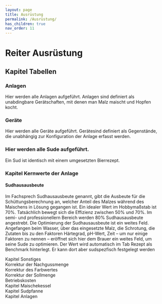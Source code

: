 ```yaml
---
layout: page
title: Ausrüstung
permalink: /Ausrüstung/
has_children: true
nav_order: 11
---
```


# Reiter Ausrüstung  
## Kapitel Tabellen
### Anlagen
Hier werden alle Anlagen aufgeführt.
Anlagen sind definiert als unabdingbare Gerätschaften, mit denen man Malz maischt und Hopfen kocht.

### Geräte
Hier werden alle Geräte aufgeführt.
Gerätesind definiert als Gegenstände, die unabhängig zur Konfiguration der Anlage erfasst werden.

### Hier werden alle Sude aufgeführt.
Ein Sud ist identisch mit einem umgesetzten Bierrezept.

### Kapitel Kernwerte der Anlage  

#### Sudhausausbeute
Im Fachsprech Sudhausausbeute genannt, gibt die Ausbeute für die Schüttungsberechnung an, welcher Anteil des Malzes während des Maischens in Lösung gegangen ist.
Ein idealer Wert im Hobbymaßstab ist 70%. Tatsächlich bewegt sich die Effizienz zwischen 50% und 70%. Im semi- und professionellern Bereich werden 80% Sudhausausbeute angestrebt.
Die Optimierung der Sudhausausbeute ist ein weites Feld. Angefangen beim Wasser, über das eingesetzte Malz, die Schrotung, die Zutaten bis zu den Faktoren Härtegrad, pH-Wert, Zeit – um nur einige Faktoren zu nennen – eröffnet sich hier dem Brauer ein weites Feld, um seine Sude zu optimieren.
Der Wert wird automatisch im Tab Rezept als Benchmark hinterlegt. Er kann dort aber sudspezfisch festgelegt werden



Kapitel Sonstiges  
Korrektur der Nachgussmenge  
Korrektur des Farbwertes  
Korrektur der Sollmenge  
Betriebskosten  
Kapitel Maischekessel  
Kapitel Sudpfanne  
Kapitel Anlagen